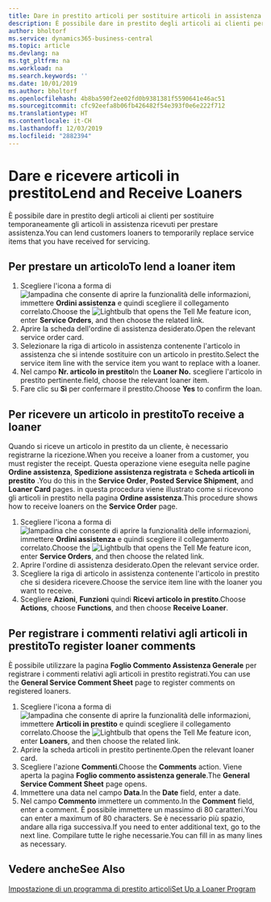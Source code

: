 ```yaml
---
title: Dare in prestito articoli per sostituire articoli in assistenza | Documenti Microsoft
description: È possibile dare in prestito degli articoli ai clienti per sostituire temporaneamente gli articoli in assistenza ricevuti per prestare assistenza.
author: bholtorf
ms.service: dynamics365-business-central
ms.topic: article
ms.devlang: na
ms.tgt_pltfrm: na
ms.workload: na
ms.search.keywords: ''
ms.date: 10/01/2019
ms.author: bholtorf
ms.openlocfilehash: 4b8ba590f2ee02fd0b9381381f5590641e46ac51
ms.sourcegitcommit: cfc92eefa8b06fb426482f54e393f0e6e222f712
ms.translationtype: HT
ms.contentlocale: it-CH
ms.lasthandoff: 12/03/2019
ms.locfileid: "2882394"
---
```

# <a name="lend-and-receive-loaners"></a><span data-ttu-id="608e8-103">Dare e ricevere articoli in prestito</span><span class="sxs-lookup"><span data-stu-id="608e8-103">Lend and Receive Loaners</span></span>
<span data-ttu-id="608e8-104">È possibile dare in prestito degli articoli ai clienti per sostituire temporaneamente gli articoli in assistenza ricevuti per prestare assistenza.</span><span class="sxs-lookup"><span data-stu-id="608e8-104">You can lend customers loaners to temporarily replace service items that you have received for servicing.</span></span>  
  
## <a name="to-lend-a-loaner-item"></a><span data-ttu-id="608e8-105">Per prestare un articolo</span><span class="sxs-lookup"><span data-stu-id="608e8-105">To lend a loaner item</span></span>    
1. <span data-ttu-id="608e8-106">Scegliere l'icona a forma di ![lampadina che consente di aprire la funzionalità delle informazioni](media/ui-search/search_small.png "Informazioni sull'operazione che si desidera eseguire"), immettere **Ordini assistenza** e quindi scegliere il collegamento correlato.</span><span class="sxs-lookup"><span data-stu-id="608e8-106">Choose the ![Lightbulb that opens the Tell Me feature](media/ui-search/search_small.png "Tell me what you want to do") icon, enter **Service Orders**, and then choose the related link.</span></span>  
2. <span data-ttu-id="608e8-107">Aprire la scheda dell'ordine di assistenza desiderato.</span><span class="sxs-lookup"><span data-stu-id="608e8-107">Open the relevant service order card.</span></span>  
3. <span data-ttu-id="608e8-108">Selezionare la riga di articolo in assistenza contenente l'articolo in assistenza che si intende sostituire con un articolo in prestito.</span><span class="sxs-lookup"><span data-stu-id="608e8-108">Select the service item line with the service item you want to replace with a loaner.</span></span>  
4. <span data-ttu-id="608e8-109">Nel campo **Nr. articolo in prestito**</span><span class="sxs-lookup"><span data-stu-id="608e8-109">In the **Loaner No.**</span></span> <span data-ttu-id="608e8-110">scegliere l'articolo in prestito pertinente.</span><span class="sxs-lookup"><span data-stu-id="608e8-110">field, choose the relevant loaner item.</span></span>  
5. <span data-ttu-id="608e8-111">Fare clic su **Sì** per confermare il prestito.</span><span class="sxs-lookup"><span data-stu-id="608e8-111">Choose **Yes** to confirm the loan.</span></span>  

## <a name="to-receive-a-loaner"></a><span data-ttu-id="608e8-112">Per ricevere un articolo in prestito</span><span class="sxs-lookup"><span data-stu-id="608e8-112">To receive a loaner</span></span>  
<span data-ttu-id="608e8-113">Quando si riceve un articolo in prestito da un cliente, è necessario registrarne la ricezione.</span><span class="sxs-lookup"><span data-stu-id="608e8-113">When you receive a loaner from a customer, you must register the receipt.</span></span> <span data-ttu-id="608e8-114">Questa operazione viene eseguita nelle pagine **Ordine assistenza**, **Spedizione assistenza registrata** e  **Scheda articoli in prestito** .</span><span class="sxs-lookup"><span data-stu-id="608e8-114">You do this in the **Service Order**, **Posted Service Shipment**, and **Loaner Card** pages.</span></span> <span data-ttu-id="608e8-115">in questa procedura viene illustrato come si ricevono gli articoli in prestito nella pagina **Ordine assistenza**.</span><span class="sxs-lookup"><span data-stu-id="608e8-115">This procedure shows how to receive loaners on the **Service Order** page.</span></span>  
  
1. <span data-ttu-id="608e8-116">Scegliere l'icona a forma di ![lampadina che consente di aprire la funzionalità delle informazioni](media/ui-search/search_small.png "Informazioni sull'operazione che si desidera eseguire"), immettere **Ordini assistenza** e quindi scegliere il collegamento correlato.</span><span class="sxs-lookup"><span data-stu-id="608e8-116">Choose the ![Lightbulb that opens the Tell Me feature](media/ui-search/search_small.png "Tell me what you want to do") icon, enter **Service Orders**, and then choose the related link.</span></span>  
2. <span data-ttu-id="608e8-117">Aprire l'ordine di assistenza desiderato.</span><span class="sxs-lookup"><span data-stu-id="608e8-117">Open the relevant service order.</span></span>  
3. <span data-ttu-id="608e8-118">Scegliere la riga di articolo in assistenza contenente l'articolo in prestito che si desidera ricevere.</span><span class="sxs-lookup"><span data-stu-id="608e8-118">Choose the service item line with the loaner you want to receive.</span></span>  
4. <span data-ttu-id="608e8-119">Scegliere **Azioni**, **Funzioni** quindi **Ricevi articolo in prestito**.</span><span class="sxs-lookup"><span data-stu-id="608e8-119">Choose **Actions**, choose **Functions**, and then choose **Receive Loaner**.</span></span>  

## <a name="to-register-loaner-comments"></a><span data-ttu-id="608e8-120">Per registrare i commenti relativi agli articoli in prestito</span><span class="sxs-lookup"><span data-stu-id="608e8-120">To register loaner comments</span></span>  
<span data-ttu-id="608e8-121">È possibile utilizzare la pagina **Foglio Commento Assistenza Generale** per registrare i commenti relativi agli articoli in prestito registrati.</span><span class="sxs-lookup"><span data-stu-id="608e8-121">You can use the **General Service Comment Sheet** page to register comments on registered loaners.</span></span>  
  
1. <span data-ttu-id="608e8-122">Scegliere l'icona a forma di ![lampadina che consente di aprire la funzionalità delle informazioni](media/ui-search/search_small.png "Informazioni sull'operazione che si desidera eseguire"), immettere **Articoli in prestito** e quindi scegliere il collegamento correlato.</span><span class="sxs-lookup"><span data-stu-id="608e8-122">Choose the ![Lightbulb that opens the Tell Me feature](media/ui-search/search_small.png "Tell me what you want to do") icon, enter **Loaners**, and then choose the related link.</span></span>  
2. <span data-ttu-id="608e8-123">Aprire la scheda articoli in prestito pertinente.</span><span class="sxs-lookup"><span data-stu-id="608e8-123">Open the relevant loaner card.</span></span>  
3. <span data-ttu-id="608e8-124">Scegliere l'azione **Commenti**.</span><span class="sxs-lookup"><span data-stu-id="608e8-124">Choose the **Comments** action.</span></span> <span data-ttu-id="608e8-125">Viene aperta la pagina **Foglio commento assistenza generale**.</span><span class="sxs-lookup"><span data-stu-id="608e8-125">The **General Service Comment Sheet** page opens.</span></span>  
4. <span data-ttu-id="608e8-126">Immettere una data nel campo **Data**.</span><span class="sxs-lookup"><span data-stu-id="608e8-126">In the **Date** field, enter a date.</span></span>  
5. <span data-ttu-id="608e8-127">Nel campo **Commento** immettere un commento.</span><span class="sxs-lookup"><span data-stu-id="608e8-127">In the **Comment** field, enter a comment.</span></span> <span data-ttu-id="608e8-128">È possibile immettere un massimo di 80 caratteri.</span><span class="sxs-lookup"><span data-stu-id="608e8-128">You can enter a maximum of 80 characters.</span></span> <span data-ttu-id="608e8-129">Se è necessario più spazio, andare alla riga successiva.</span><span class="sxs-lookup"><span data-stu-id="608e8-129">If you need to enter additional text, go to the next line.</span></span> <span data-ttu-id="608e8-130">Compilare tutte le righe necessarie.</span><span class="sxs-lookup"><span data-stu-id="608e8-130">You can fill in as many lines as necessary.</span></span>  
  
## <a name="see-also"></a><span data-ttu-id="608e8-131">Vedere anche</span><span class="sxs-lookup"><span data-stu-id="608e8-131">See Also</span></span>  
[<span data-ttu-id="608e8-132">Impostazione di un programma di prestito articoli</span><span class="sxs-lookup"><span data-stu-id="608e8-132">Set Up a Loaner Program</span></span>](service-how-setup-loaner-program.md)   
